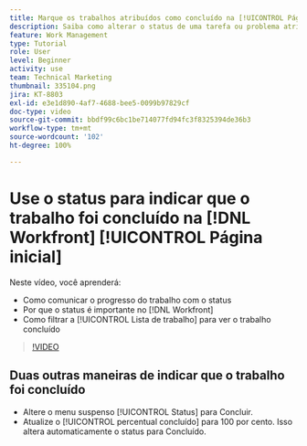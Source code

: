 ```yaml
---
title: Marque os trabalhos atribuídos como concluído na [!UICONTROL Página inicial]
description: Saiba como alterar o status de uma tarefa ou problema atribuído para indicar que foi concluído usando a [!UICONTROL Lista de trabalho]. Em seguida, filtre a lista para ver apenas os trabalhos concluídos.
feature: Work Management
type: Tutorial
role: User
level: Beginner
activity: use
team: Technical Marketing
thumbnail: 335104.png
jira: KT-8803
exl-id: e3e1d890-4af7-4688-bee5-0099b97829cf
doc-type: video
source-git-commit: bbdf99c6bc1be714077fd94fc3f8325394de36b3
workflow-type: tm+mt
source-wordcount: '102'
ht-degree: 100%

---
```


# Use o status para indicar que o trabalho foi concluído na [!DNL Workfront] [!UICONTROL Página inicial]

Neste vídeo, você aprenderá:

* Como comunicar o progresso do trabalho com o status
* Por que o status é importante no [!DNL  Workfront]
* Como filtrar a [!UICONTROL Lista de trabalho] para ver o trabalho concluído

>[!VIDEO](https://video.tv.adobe.com/v/335104/?quality=12&learn=on&enablevpops=1)


## Duas outras maneiras de indicar que o trabalho foi concluído

* Altere o menu suspenso [!UICONTROL Status] para Concluir.
* Atualize o [!UICONTROL percentual concluído] para 100 por cento. Isso altera automaticamente o status para Concluído.

<!--
learn more URLs
-->
